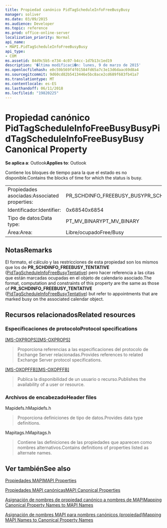 ```yaml
---
title: Propiedad canónico PidTagScheduleInfoFreeBusyBusy
manager: soliver
ms.date: 03/09/2015
ms.audience: Developer
ms.topic: reference
ms.prod: office-online-server
localization_priority: Normal
api_name:
- MAPI.PidTagScheduleInfoFreeBusyBusy
api_type:
- COM
ms.assetid: 84d9c5b5-e734-4c07-b4cc-1d7b13c1ed19
description: '�ltima modificaci�n: lunes, 9 de marzo de 2015'
ms.openlocfilehash: e0c59b569f4f01584fd65a7c3e13d6daac69d8a4
ms.sourcegitcommit: 9d60cd82b5413446e5bc8ace2cd689f683fb41a7
ms.translationtype: MT
ms.contentlocale: es-ES
ms.lasthandoff: 06/11/2018
ms.locfileid: "19820225"
---
```

# <a name="pidtagscheduleinfofreebusybusy-canonical-property"></a><span data-ttu-id="4a0d0-103">Propiedad canónico PidTagScheduleInfoFreeBusyBusy</span><span class="sxs-lookup"><span data-stu-id="4a0d0-103">PidTagScheduleInfoFreeBusyBusy Canonical Property</span></span>

  
  
<span data-ttu-id="4a0d0-104">**Se aplica a**: Outlook</span><span class="sxs-lookup"><span data-stu-id="4a0d0-104">**Applies to**: Outlook</span></span> 
  
<span data-ttu-id="4a0d0-105">Contiene los bloques de tiempo para la que el estado es no disponible.</span><span class="sxs-lookup"><span data-stu-id="4a0d0-105">Contains the blocks of time for which the status is busy.</span></span>
  
|||
|:-----|:-----|
|<span data-ttu-id="4a0d0-106">Propiedades asociadas:</span><span class="sxs-lookup"><span data-stu-id="4a0d0-106">Associated properties:</span></span>  <br/> |<span data-ttu-id="4a0d0-107">PR_SCHDINFO_FREEBUSY_BUSY</span><span class="sxs-lookup"><span data-stu-id="4a0d0-107">PR_SCHDINFO_FREEBUSY_BUSY</span></span>  <br/> |
|<span data-ttu-id="4a0d0-108">Identificador:</span><span class="sxs-lookup"><span data-stu-id="4a0d0-108">Identifier:</span></span>  <br/> |<span data-ttu-id="4a0d0-109">0x6854</span><span class="sxs-lookup"><span data-stu-id="4a0d0-109">0x6854</span></span>  <br/> |
|<span data-ttu-id="4a0d0-110">Tipo de datos:</span><span class="sxs-lookup"><span data-stu-id="4a0d0-110">Data type:</span></span>  <br/> |<span data-ttu-id="4a0d0-111">PT_MV_BINARY</span><span class="sxs-lookup"><span data-stu-id="4a0d0-111">PT_MV_BINARY</span></span>  <br/> |
|<span data-ttu-id="4a0d0-112">Área:</span><span class="sxs-lookup"><span data-stu-id="4a0d0-112">Area:</span></span>  <br/> |<span data-ttu-id="4a0d0-113">Libre/ocupado</span><span class="sxs-lookup"><span data-stu-id="4a0d0-113">Free/Busy</span></span>  <br/> |
   
## <a name="remarks"></a><span data-ttu-id="4a0d0-114">Notas</span><span class="sxs-lookup"><span data-stu-id="4a0d0-114">Remarks</span></span>

<span data-ttu-id="4a0d0-115">El formato, el cálculo y las restricciones de esta propiedad son los mismos que los de **PR_SCHDINFO_FREEBUSY_TENTATIVE** ([PidTagScheduleInfoFreeBusyTentative](pidtagscheduleinfofreebusytentative-canonical-property.md)) pero hacer referencia a las citas que están marcadas ocupadas en el objeto de calendario asociado.</span><span class="sxs-lookup"><span data-stu-id="4a0d0-115">The format, computation and constraints of this property are the same as those of **PR_SCHDINFO_FREEBUSY_TENTATIVE** ([PidTagScheduleInfoFreeBusyTentative](pidtagscheduleinfofreebusytentative-canonical-property.md)) but refer to appointments that are marked busy on the associated calendar object.</span></span>
  
## <a name="related-resources"></a><span data-ttu-id="4a0d0-116">Recursos relacionados</span><span class="sxs-lookup"><span data-stu-id="4a0d0-116">Related resources</span></span>

### <a name="protocol-specifications"></a><span data-ttu-id="4a0d0-117">Especificaciones de protocolo</span><span class="sxs-lookup"><span data-stu-id="4a0d0-117">Protocol specifications</span></span>

<span data-ttu-id="4a0d0-118">[[MS-OXPROPS]](http://msdn.microsoft.com/library/f6ab1613-aefe-447d-a49c-18217230b148%28Office.15%29.aspx)</span><span class="sxs-lookup"><span data-stu-id="4a0d0-118">[[MS-OXPROPS]](http://msdn.microsoft.com/library/f6ab1613-aefe-447d-a49c-18217230b148%28Office.15%29.aspx)</span></span>
  
> <span data-ttu-id="4a0d0-119">Proporciona referencias a las especificaciones del protocolo de Exchange Server relacionadas.</span><span class="sxs-lookup"><span data-stu-id="4a0d0-119">Provides references to related Exchange Server protocol specifications.</span></span>
    
<span data-ttu-id="4a0d0-120">[[MS-OXOPFFB]](http://msdn.microsoft.com/library/1a527299-7211-4d27-a74c-b69bd0746320%28Office.15%29.aspx)</span><span class="sxs-lookup"><span data-stu-id="4a0d0-120">[[MS-OXOPFFB]](http://msdn.microsoft.com/library/1a527299-7211-4d27-a74c-b69bd0746320%28Office.15%29.aspx)</span></span>
  
> <span data-ttu-id="4a0d0-121">Publica la disponibilidad de un usuario o recurso.</span><span class="sxs-lookup"><span data-stu-id="4a0d0-121">Publishes the availability of a user or resource.</span></span>
    
### <a name="header-files"></a><span data-ttu-id="4a0d0-122">Archivos de encabezado</span><span class="sxs-lookup"><span data-stu-id="4a0d0-122">Header files</span></span>

<span data-ttu-id="4a0d0-123">Mapidefs.h</span><span class="sxs-lookup"><span data-stu-id="4a0d0-123">Mapidefs.h</span></span>
  
> <span data-ttu-id="4a0d0-124">Proporciona definiciones de tipo de datos.</span><span class="sxs-lookup"><span data-stu-id="4a0d0-124">Provides data type definitions.</span></span>
    
<span data-ttu-id="4a0d0-125">Mapitags.h</span><span class="sxs-lookup"><span data-stu-id="4a0d0-125">Mapitags.h</span></span>
  
> <span data-ttu-id="4a0d0-126">Contiene las definiciones de las propiedades que aparecen como nombres alternativos.</span><span class="sxs-lookup"><span data-stu-id="4a0d0-126">Contains definitions of properties listed as alternate names.</span></span>
    
## <a name="see-also"></a><span data-ttu-id="4a0d0-127">Ver también</span><span class="sxs-lookup"><span data-stu-id="4a0d0-127">See also</span></span>



[<span data-ttu-id="4a0d0-128">Propiedades MAPI</span><span class="sxs-lookup"><span data-stu-id="4a0d0-128">MAPI Properties</span></span>](mapi-properties.md)
  
[<span data-ttu-id="4a0d0-129">Propiedades MAPI canónicas</span><span class="sxs-lookup"><span data-stu-id="4a0d0-129">MAPI Canonical Properties</span></span>](mapi-canonical-properties.md)
  
[<span data-ttu-id="4a0d0-130">Asignación de nombres de propiedad canónico a nombres de MAPI</span><span class="sxs-lookup"><span data-stu-id="4a0d0-130">Mapping Canonical Property Names to MAPI Names</span></span>](mapping-canonical-property-names-to-mapi-names.md)
  
[<span data-ttu-id="4a0d0-131">Asignación de nombres MAPI para nombres canónicos (propiedad)</span><span class="sxs-lookup"><span data-stu-id="4a0d0-131">Mapping MAPI Names to Canonical Property Names</span></span>](mapping-mapi-names-to-canonical-property-names.md)

